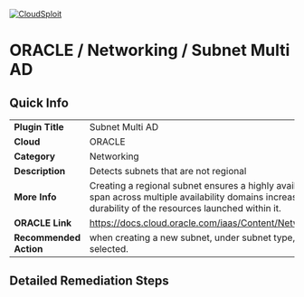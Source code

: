 [![CloudSploit](https://cloudsploit.com/img/logo-new-big-text-100.png "CloudSploit")](https://cloudsploit.com)

# ORACLE / Networking / Subnet Multi AD

## Quick Info

| | |
|-|-|
| **Plugin Title** | Subnet Multi AD |
| **Cloud** | ORACLE |
| **Category** | Networking |
| **Description** | Detects subnets that are not regional |
| **More Info** | Creating a regional subnet ensures a highly available system. Regional subnets span across multiple availability domains increasing the availability and durability of the resources launched within it. |
| **ORACLE Link** | https://docs.cloud.oracle.com/iaas/Content/Network/Tasks/managingVCNs.htm |
| **Recommended Action** | when creating a new subnet, under subnet type, ensure that regional is selected. |

## Detailed Remediation Steps

